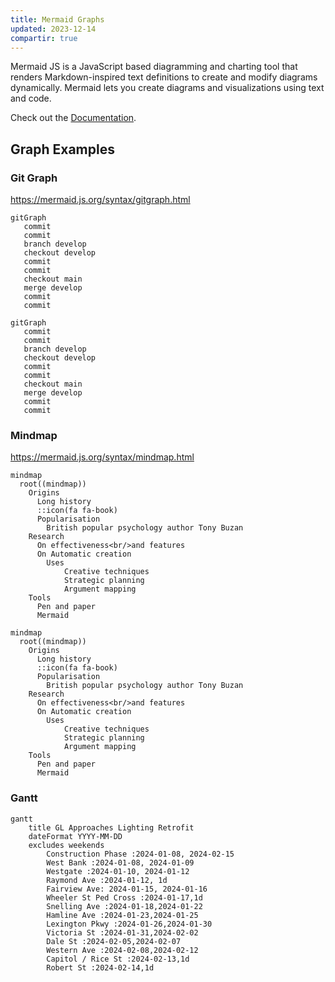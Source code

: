 ```yaml
---
title: Mermaid Graphs
updated: 2023-12-14
compartir: true
---
```



Mermaid JS is a JavaScript based diagramming and charting tool that renders Markdown-inspired text definitions to create and modify diagrams dynamically. Mermaid lets you create diagrams and visualizations using text and code.

Check out the [Documentation](https://mermaid.js.org/intro/).

## Graph Examples

### Git Graph

https://mermaid.js.org/syntax/gitgraph.html  

```
gitGraph
   commit
   commit
   branch develop
   checkout develop
   commit
   commit
   checkout main
   merge develop
   commit
   commit
```

```mermaid
gitGraph
   commit
   commit
   branch develop
   checkout develop
   commit
   commit
   checkout main
   merge develop
   commit
   commit
```

### Mindmap

https://mermaid.js.org/syntax/mindmap.html  

```
mindmap
  root((mindmap))
    Origins
      Long history
      ::icon(fa fa-book)
      Popularisation
        British popular psychology author Tony Buzan
    Research
      On effectiveness<br/>and features
      On Automatic creation
        Uses
            Creative techniques
            Strategic planning
            Argument mapping
    Tools
      Pen and paper
      Mermaid
```

```mermaid
mindmap
  root((mindmap))
    Origins
      Long history
      ::icon(fa fa-book)
      Popularisation
        British popular psychology author Tony Buzan
    Research
      On effectiveness<br/>and features
      On Automatic creation
        Uses
            Creative techniques
            Strategic planning
            Argument mapping
    Tools
      Pen and paper
      Mermaid
```

### Gantt

```mermaid
gantt
    title GL Approaches Lighting Retrofit
    dateFormat YYYY-MM-DD
    excludes weekends
        Construction Phase :2024-01-08, 2024-02-15
        West Bank :2024-01-08, 2024-01-09
        Westgate :2024-01-10, 2024-01-12
        Raymond Ave :2024-01-12, 1d
        Fairview Ave: 2024-01-15, 2024-01-16
        Wheeler St Ped Cross :2024-01-17,1d
        Snelling Ave :2024-01-18,2024-01-22
        Hamline Ave :2024-01-23,2024-01-25
        Lexington Pkwy :2024-01-26,2024-01-30
        Victoria St :2024-01-31,2024-02-02
        Dale St :2024-02-05,2024-02-07
        Western Ave :2024-02-08,2024-02-12
        Capitol / Rice St :2024-02-13,1d
        Robert St :2024-02-14,1d
```
